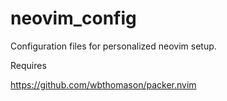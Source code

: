 # neovim_config

Configuration files for personalized neovim setup.

Requires 

https://github.com/wbthomason/packer.nvim

